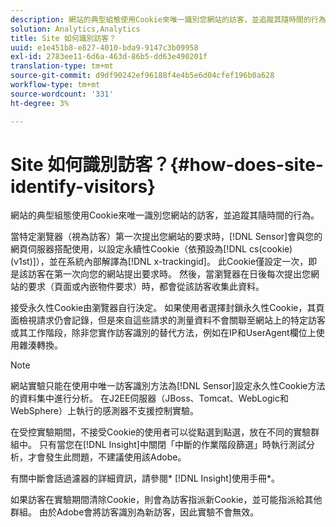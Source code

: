 ```yaml
---
description: 網站的典型組態使用Cookie來唯一識別您網站的訪客，並追蹤其隨時間的行為。
solution: Analytics,Analytics
title: Site 如何識別訪客？
uuid: e1e451b8-e827-4010-bda9-9147c3b09958
exl-id: 2783ee11-6d6a-463d-86b5-dd63e490201f
translation-type: tm+mt
source-git-commit: d9df90242ef96188f4e4b5e6d04cfef196b0a628
workflow-type: tm+mt
source-wordcount: '331'
ht-degree: 3%

---
```


# Site 如何識別訪客？{#how-does-site-identify-visitors}

網站的典型組態使用Cookie來唯一識別您網站的訪客，並追蹤其隨時間的行為。

當特定瀏覽器（視為訪客）第一次提出您網站的要求時，[!DNL Sensor]會與您的網頁伺服器搭配使用，以設定永續性Cookie（依預設為[!DNL cs(cookie)(v1st)]），並在系統內部解譯為[!DNL x-trackingid]。 此Cookie僅設定一次，即是該訪客在第一次向您的網站提出要求時。 然後，當瀏覽器在日後每次提出您網站的要求（頁面或內嵌物件要求）時，都會從該訪客收集此資料。

接受永久性Cookie由瀏覽器自行決定。 如果使用者選擇封鎖永久性Cookie，其頁面檢視請求仍會記錄，但是來自這些請求的測量資料不會關聯至網站上的特定訪客或其工作階段，除非您實作訪客識別的替代方法，例如在IP和UserAgent欄位上使用雜湊轉換。

>[!NOTE]
>
>網站實驗只能在使用中唯一訪客識別方法為[!DNL Sensor]設定永久性Cookie方法的資料集中進行分析。 在J2EE伺服器（JBoss、Tomcat、WebLogic和WebSphere）上執行的感測器不支援控制實驗。

在受控實驗期間，不接受Cookie的使用者可以從點選到點選，放在不同的實驗群組中。 只有當您在[!DNL Insight]中關閉「中斷的作業階段篩選」時執行測試分析，才會發生此問題，不建議使用該Adobe。

有關中斷會話過濾器的詳細資訊，請參閱* [!DNL Insight]使用手冊*。

如果訪客在實驗期間清除Cookie，則會為訪客指派新Cookie，並可能指派給其他群組。 由於Adobe會將訪客識別為新訪客，因此實驗不會無效。
